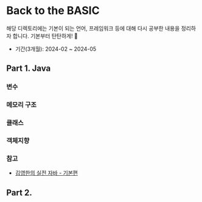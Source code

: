 # Back to the BASIC
해당 디렉토리에는 기본이 되는 언어, 프레임워크 등에 대해 다시 공부한 내용을 정리하자 합니다. 기본부터 탄탄하게! 🧱

- 기간(3개월): 2024-02 ~ 2024-05

## Part 1. Java
### 변수
### 메모리 구조
### 클래스
### 객체지향


### 참고
- [김영한의 실전 자바 - 기본편](https://www.inflearn.com/course/%EA%B9%80%EC%98%81%ED%95%9C%EC%9D%98-%EC%8B%A4%EC%A0%84-%EC%9E%90%EB%B0%94-%EA%B8%B0%EB%B3%B8%ED%8E%B8/dashboard)

## Part 2. 
